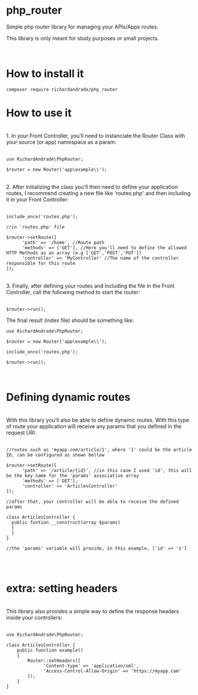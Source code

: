 # php_router
Simple php router library for managing your APIs/Apps routes.

This library is only meant for study purposes or small projects.

<br>

<h1>How to install it</h1>

```
composer require richardandrade/php_router
```

<h1>How to use it</h1>
<br>
1. In your Front Controller, you'll need to instanciate the Router Class with your source (or app) namespace as a param:
<br><br>

```
use RichardAndrade\PhpRouter;

$router = new Router('app\example\\');
```
<br>
2. After initializing the class you'll then need to define your application routes, I recommend creating a new file like 'routes.php' and then including it in your Front Controller:
<br><br>

```
include_once('routes.php');
```
```
//in 'routes.php' file

$router->setRoute([
      'path' => '/home', //Route path
      'methods' => ['GET'], //Here you'll need to define the allowed HTTP Methods as an array (e.g ['GET','POST','PUT'])
      'controller' => 'MyController' //The name of the controller responsible for this route
]);
```
<br>
3. Finally, after defining your routes and including the file in the Front Controller, call the following method to start the router:
<br><br>

```
$router->run();
```

The final result (index file) should be something like:

```
use RichardAndrade\PhpRouter;

$router = new Router('app\example\\');

include_once('routes.php');

$router->run();
```
<br>
<h1>Defining dynamic routes</h1>
<br>
With this library you'll also be able to define dynamic routes.
With this type of route your application will receive any params that you defined in the request URI.
<br><br>

```
//routes such as 'myapp.com/article/1', where '1' could be the article ID, can be configured as shown bellow

$router->setRoute([
      'path' => '/article/{id}', //in this case I used 'id', this will be the key name for the 'params' associative array
      'methods' => ['GET'],
      'controller' => 'ArticlesController'
]);

//after that, your controller will be able to receive the defined params

class ArticlesController {
  public funtion __construct(array $params)
  {
  }
}

//the 'params' variable will provide, in this example, ['id' => '1']


```

<br>

<h1>extra: setting headers</h1>
<br>
This library also provides a simple way to define the response headers inside your controllers:
<br><br>

```
use RichardAndrade\PhpRouter;

class ArticlesController {
    public function example()
    {
        Router::setHeaders([
              'Content-type' => 'application/xml',
              'Access-Control-Allow-Origin' => 'https://myapp.com'
        ]);
    }
}
```

